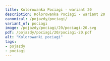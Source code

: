 ```yaml
---
title: Kolorowanka Pociagi - wariant 20
description: Kolorowanka Pociagi - wariant 20
canonical: /pojazdy/pociagi/
variant_of: pociagi
image: /pojazdy/pociagi/20/pociagi-20.svg
pdf: /pojazdy/pociagi/20/pociagi-20.pdf
alt: "Kolorowanki pociagi"
tags:
- pojazdy
- pociagi
---
```

